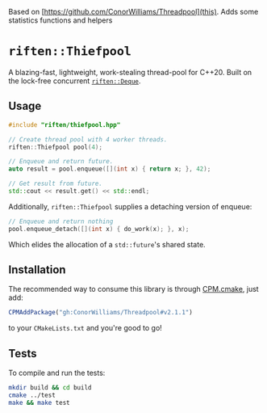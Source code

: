 Based on [https://github.com/ConorWilliams/Threadpool](this).
Adds some statistics functions and helpers

# `riften::Thiefpool`

A blazing-fast, lightweight, work-stealing thread-pool for C++20. Built on the lock-free concurrent [`riften::Deque`](https://github.com/ConorWilliams/ConcurrentDeque).

## Usage

```C++
#include "riften/thiefpool.hpp"

// Create thread pool with 4 worker threads.
riften::Thiefpool pool(4);

// Enqueue and return future.
auto result = pool.enqueue([](int x) { return x; }, 42);

// Get result from future.
std::cout << result.get() << std::endl;
```

Additionally, `riften::Thiefpool` supplies a detaching version of enqueue:

```C++
// Enqueue and return nothing
pool.enqueue_detach([](int x) { do_work(x); }, x);
```
Which elides the allocation of a `std::future`'s shared state.

## Installation

The recommended way to consume this library is through [CPM.cmake](https://github.com/cpm-cmake/CPM.cmake), just add:

```CMake
CPMAddPackage("gh:ConorWilliams/Threadpool#v2.1.1")
```
to your `CMakeLists.txt` and you're good to go!

## Tests

To compile and run the tests:
```zsh
mkdir build && cd build
cmake ../test
make && make test
```

